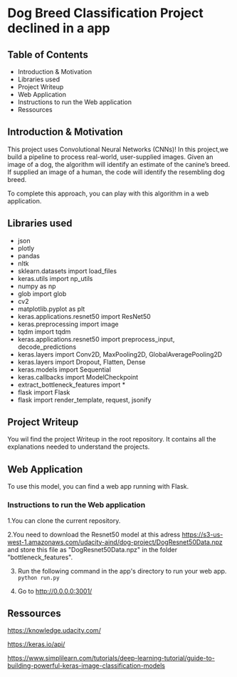 # Dog Breed Classification Project declined in a app

## Table of Contents
- Introduction & Motivation
- Libraries used
- Project Writeup
- Web Application
- Instructions to run the Web application
- Ressources

## Introduction & Motivation 
This project uses Convolutional Neural Networks (CNNs)! In this project,we build a pipeline to process real-world, user-supplied images.
Given an image of a dog, the algorithm will identify an estimate of the canine’s breed. If supplied an image of a human, the code will identify the resembling dog breed.

To complete this approach, you can play with this algorithm in a web application.

## Libraries used
- json
- plotly
- pandas 
- nltk
- sklearn.datasets import load_files      
- keras.utils import np_utils
- numpy as np
- glob import glob
- cv2             
- matplotlib.pyplot as plt 
- keras.applications.resnet50 import ResNet50
- keras.preprocessing import image         
- tqdm import tqdm
- keras.applications.resnet50 import preprocess_input, decode_predictions
- keras.layers import Conv2D, MaxPooling2D, GlobalAveragePooling2D
- keras.layers import Dropout, Flatten, Dense
- keras.models import Sequential
- keras.callbacks import ModelCheckpoint  
- extract_bottleneck_features import *
- flask import Flask
- flask import render_template, request, jsonify

## Project Writeup
You wil find the project Writeup in the root repository.
It contains all the explanations needed to understand the projects.



## Web Application
To use this model, you can find a web app running with Flask.

### Instructions to run the Web application

1.You can clone the current repository.

2.You need to download the Resnet50 model at this adress https://s3-us-west-1.amazonaws.com/udacity-aind/dog-project/DogResnet50Data.npz and store this file as "DogResnet50Data.npz" in the folder "bottleneck_features".

3. Run the following command in the app's directory to run your web app.
    `python run.py`

4. Go to http://0.0.0.0:3001/

## Ressources
https://knowledge.udacity.com/

https://keras.io/api/

https://www.simplilearn.com/tutorials/deep-learning-tutorial/guide-to-building-powerful-keras-image-classification-models
